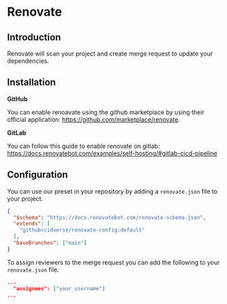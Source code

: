 # Renovate

## Introduction

Renovate will scan your project and create merge request to update your dependencies.

## Installation

**GitHub**

You can enable renoavate using the github marketplace by using their official application: https://github.com/marketplace/renovate.

**GitLab**

You can follow this guide to enable renovate on gitlab: https://docs.renovatebot.com/examples/self-hosting/#gitlab-cicd-pipeline

## Configuration

You can use our preset in your repository by adding a `renovate.json` file to your project.

``` json title="renovate.json"
{
  "$schema": "https://docs.renovatebot.com/renovate-schema.json",
  "extends": [
    "github>cidverse/renovate-config:default"
  ],
  "baseBranches": ["main"]
}
```

To assign reviewers to the merge request you can add the following to your `renovate.json` file.


``` json title="renovate.json"
...
  "assignees": ["your_username"]
...
```
